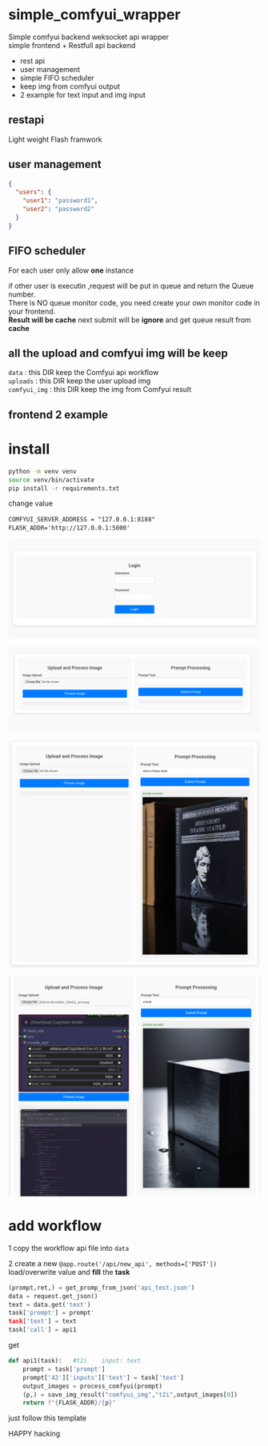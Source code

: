 # simple_comfyui_wrapper

Simple comfyui backend weksocket api wrapper  
simple frontend + Restfull api backend  


- rest api
- user management
- simple FIFO scheduler
- keep img from comfyui output
- 2 example for text input and img input



## restapi 

Light weight Flash framwork


## user management 

```json
{
  "users": {
    "user1": "password1",
    "user2": "password2"
  }
}
```

## FIFO scheduler

For each user only allow **one** instance  

if other user is executin ,request will be put in queue and return the Queue number.  
There is NO queue monitor code, you need create your own monitor code in your frontend.   
**Result will be cache** next submit will be **ignore** and get queue result from **cache**  


## all the upload and comfyui img will be keep

`data`  :  this DIR keep the Comfyui api workflow  
`uploads` : this DIR keep the user upload img  
`comfyui_img` : this DIR keep the img from Comfyui result

## frontend 2 example



# install

```bash
python -m venv venv
source venv/bin/activate
pip install -r requirements.txt
```

change value  

`COMFYUI_SERVER_ADDRESS = "127.0.0.1:8188"`
`FLASK_ADDR='http://127.0.0.1:5000'`



![example_img1](https://github.com/endofD/simple_comfyui_wrapper/raw/refs/heads/main/screen_shot/1.png)


![example_img2](https://github.com/endofD/simple_comfyui_wrapper/raw/refs/heads/main/screen_shot/2.png)


![example_img3](https://github.com/endofD/simple_comfyui_wrapper/raw/refs/heads/main/screen_shot/3.png)


![example_img4](https://github.com/endofD/simple_comfyui_wrapper/raw/refs/heads/main/screen_shot/4.png)




# add workflow



1 copy the workflow api file into `data`

2 create a new `@app.route('/api/new_api', methods=['POST'])`  
load/overwrite value  and  **fill** the **task**

```python
(prompt,ret,) = get_promp_from_json('api_test.json')
data = request.get_json()
text = data.get('text')
task['prompt'] = prompt'
task['text'] = text
task['call'] = api1
```
get 


```python
def api1(task):   #t2i    input: text
    prompt = task['prompt']
    prompt['42']['inputs']['text'] = task['text']
    output_images = process_comfyui(prompt)
    (p,) = save_img_result("comfyui_img","t2i",output_images[0])
    return f"{FLASK_ADDR}/{p}"

```

just follow this template 


HAPPY hacking

